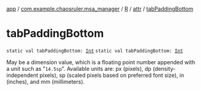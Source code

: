 [app](../../../index.md) / [com.example.chaosruler.msa_manager](../../index.md) / [R](../index.md) / [attr](index.md) / [tabPaddingBottom](.)

# tabPaddingBottom

`static val tabPaddingBottom: `[`Int`](https://kotlinlang.org/api/latest/jvm/stdlib/kotlin/-int/index.html)
`static val tabPaddingBottom: `[`Int`](https://kotlinlang.org/api/latest/jvm/stdlib/kotlin/-int/index.html)

May be a dimension value, which is a floating point number appended with a unit such as "`14.5sp`". Available units are: px (pixels), dp (density-independent pixels), sp (scaled pixels based on preferred font size), in (inches), and mm (millimeters).

